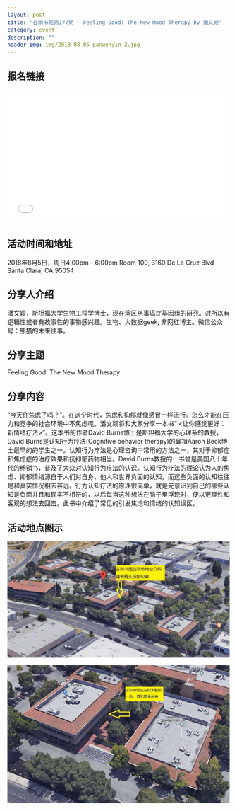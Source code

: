 ```yaml
---
layout: post
title: "谷雨书苑第177期 - Feeling Good: The New Mood Therapy by 潘文颖"
category: event
description: ""
header-img: img/2018-08-05-panwenyin-2.jpg
---
```


## 报名链接
<div style="width:100%; text-align:left;" ><iframe src="//eventbrite.com/tickets-external?eid=48543543044&ref=etckt" frameborder="0" height="300" width="100%" vspace="0" hspace="0" marginheight="5" marginwidth="5" scrolling="auto" allowtransparency="true"></iframe></div>

## 活动时间和地址
2018年8月5日，周日4:00pm - 6:00pm
Room 100, 3160 De La Cruz Blvd Santa Clara, CA 95054

## 分享人介绍
潘文颖，斯坦福大学生物工程学博士，现在湾区从事癌症基因组的研究。对所以有逻辑性或者有故事性的事物感兴趣。生物、大数据geek, 非网红博主。微信公众号：熊猫的未来往事。

## 分享主题
Feeling Good: The New Mood Therapy


## 分享内容 
“今天你焦虑了吗？”。在这个时代，焦虑和抑郁就像感冒一样流行。怎么才能在压力和竞争的社会环境中不焦虑呢。潘文颖将和大家分享一本书“ <让你感觉更好：新情绪疗法>”。这本书的作者David Burns博士是斯坦福大学的心理系的教授，David Burns是认知行为疗法(Cognitive behavior therapy)的鼻祖Aaron Beck博士最早的的学生之一。认知行为疗法是心理咨询中常用的方法之一，其对于抑郁症和焦虑症的治疗效果和抗抑郁药物相当。David Burns教授的一书曾是美国八十年代的畅销书，普及了大众对认知行为疗法的认识。认知行为疗法的理论认为人的焦虑、抑郁情绪源自于人们对自身、他人和世界负面的认知，而这些负面的认知往往是和真实情况相去甚远。行为认知疗法的原理很简单，就是先意识到自己的哪些认知是负面并且和现实不相符的，以后每当这种想法在脑子里浮现时，便以更理性和客观的想法去回击。此书中介绍了常见的引发焦虑和情绪的认知误区。
 
## 活动地点图示
![img](/img/guyu-address-1.jpg)



![img](/img/guyu-address-2.jpg)
